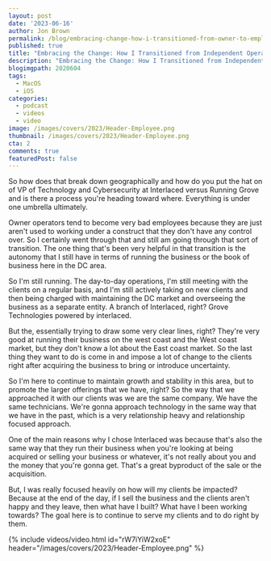 ```yaml
---
layout: post
date: '2023-06-16'
author: Jon Brown
permalink: /blog/embracing-change-how-i-transitioned-from-owner-to-employee/
published: true
title: "Embracing the Change: How I Transitioned from Independent Operator to Employee"
description: "Embracing the Change: How I Transitioned from Independent Operator to Employee"
blogimgpath: 2020604
tags:
  - MacOS
  - iOS
categories:
  - podcast
  - videos
  - video
image: /images/covers/2023/Header-Employee.png
thumbnail: /images/covers/2023/Header-Employee.png
cta: 2
comments: true
featuredPost: false
---
```

So how does that break down geographically and how do you put the hat on of VP of Technology and Cybersecurity at Interlaced versus Running Grove and is there a process you're heading toward where. Everything is under one umbrella ultimately. 

Owner operators tend to become very bad employees because they are just aren't used to working under a construct that they don't have any control over. So I certainly went through that and still am going through that sort of transition. The one thing that's been very helpful in that transition is the autonomy that I still have in terms of running the business or the book of business here in the DC area.

So I'm still running. The day-to-day operations, I'm still meeting with the clients on a regular basis, and I'm still actively taking on new clients and then being charged with maintaining the DC market and overseeing the business as a separate entity. A branch of Interlaced, right? Grove Technologies powered by interlaced.

But the, essentially trying to draw some very clear lines, right? They're very good at running their business on the west coast and the West coast market, but they don't know a lot about the East coast market. So the last thing they want to do is come in and impose a lot of change to the clients right after acquiring the business to bring or introduce uncertainty.

So I'm here to continue to maintain growth and stability in this area, but to promote the larger offerings that we have, right? So the way that we approached it with our clients was we are the same company. We have the same technicians. We're gonna approach technology in the same way that we have in the past, which is a very relationship heavy and relationship focused approach.

One of the main reasons why I chose Interlaced was because  that's also the same way that they run their business when you're looking at being acquired or selling your business or whatever, it's not really about you and the money that you're gonna get. That's a great byproduct of the sale or the acquisition.

But, I was really focused heavily on how will my clients be impacted? Because at the end of the day, if I sell the business and the clients aren't happy and they leave, then what have I built? What have I been working towards? The goal here is to  continue to serve my clients and to do right by them. 

{% include videos/video.html id="rW7iYiW2xoE" header="/images/covers/2023/Header-Employee.png" %}